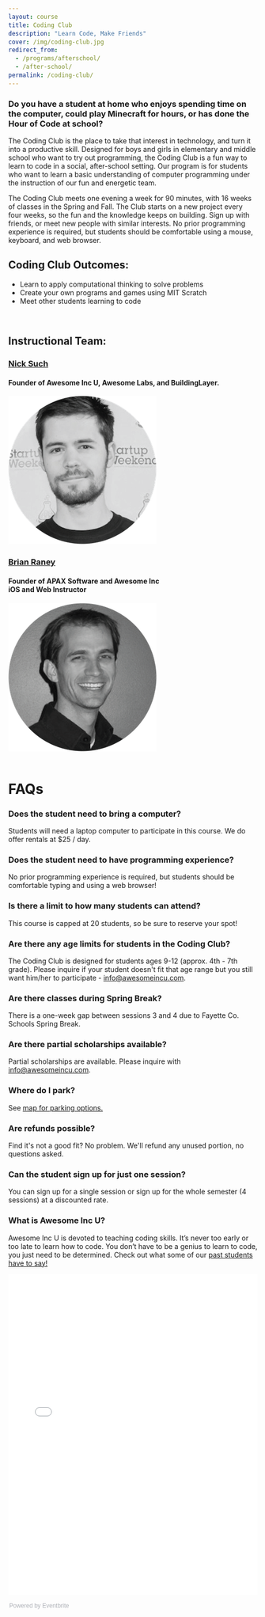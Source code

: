 ```yaml
---
layout: course
title: Coding Club
description: "Learn Code, Make Friends"
cover: /img/coding-club.jpg
redirect_from: 
  - /programs/afterschool/
  - /after-school/
permalink: /coding-club/
---
```


### **Do you have a student at home who enjoys spending time on the computer, could play Minecraft for hours, or has done the Hour of Code at school?**

The Coding Club is the place to take that interest in technology, and turn it into a productive skill. Designed for boys and girls in elementary and middle school who want to try out programming, the Coding Club is a fun way to learn to code in a social, after-school setting. Our program is for students who want to learn a basic understanding of computer programming under the instruction of our fun and energetic team. 

The Coding Club meets one evening a week for 90 minutes, with 16 weeks of classes in the Spring and Fall. The Club starts on a new project every four weeks, so the fun and the knowledge keeps on building. Sign up with friends, or meet new people with similar interests. No prior programming experience is required, but students should be comfortable using a mouse, keyboard, and web browser.

## Coding Club Outcomes:
- Learn to apply computational thinking to solve problems
- Create your own programs and games using MIT Scratch
- Meet other students learning to code

<br>

## Instructional Team:

<div class="row">
	<div class="text-center col-lg-6">
		<h3><a href="https://www.linkedin.com/in/nicksuch">Nick Such</a></h3>
		<h4>Founder of Awesome Inc U, Awesome Labs, and BuildingLayer.</h4>
		<img src="/img/nick-such.png">
	</div>
	<div class="text-center col-lg-6">
		<h3><a href="https://www.linkedin.com/in/brianraney">Brian Raney</a></h3>
		<h4>Founder of APAX Software and Awesome Inc<br>
			iOS and Web Instructor</h4>
		<img src="/img/brian-raney.png">
	</div>
</div>

<br>

# **FAQs**

### **Does the student need to bring a computer?**
Students will need a laptop computer to participate in this course. We do offer rentals at $25 / day.

### **Does the student need to have programming experience?**
No prior programming experience is required, but students should be comfortable typing and using a web browser!

### **Is there a limit to how many students can attend?**
This course is capped at 20 students, so be sure to reserve your spot!

### **Are there any age limits for students in the Coding Club?**
The Coding Club is designed for students ages 9-12 (approx. 4th - 7th grade). Please inquire if your student doesn't fit that age range but you still want him/her to participate - [info@awesomeincu.com](mailto:info@awesomeincu.com).

### **Are there classes during Spring Break?**
There is a one-week gap between sessions 3 and 4 due to Fayette Co. Schools Spring Break.

### **Are there partial scholarships available?**

Partial scholarships are available. Please inquire with [info@awesomeincu.com](mailto:info@awesomeincu.com).

### **Where do I park?**

See [map for parking options.](https://www.awesomeinc.org/parking/)

### **Are refunds possible?**
Find it's not a good fit? No problem. We'll refund any unused portion, no questions asked. 

### **Can the student sign up for just one session?**
You can sign up for a single session or sign up for the whole semester (4 sessions) at a discounted rate.

### **What is Awesome Inc U?**
Awesome Inc U is devoted to teaching coding skills. It’s never too early or too late to learn how to code. You don’t have to be a genius to learn to code, you just need to be determined. Check out what some of our [past students have to say!](https://www.youtube.com/watch?v=kSqzDzU-Bxo)

<!--Eventbrite generated ticket form widget-->
<div style="width:100%; text-align:left;"><iframe src="//eventbrite.com/tickets-external?eid=29642641940&ref=etckt" frameborder="0" height="648" width="100%" vspace="0" hspace="0" marginheight="5" marginwidth="5" scrolling="auto" allowtransparency="true"></iframe><div style="font-family:Helvetica, Arial; font-size:12px; padding:10px 0 5px; margin:2px; width:100%; text-align:left;" ><a class="powered-by-eb" style="color: #ADB0B6; text-decoration: none;" target="_blank" href="http://www.eventbrite.com/">Powered by Eventbrite</a></div></div>

